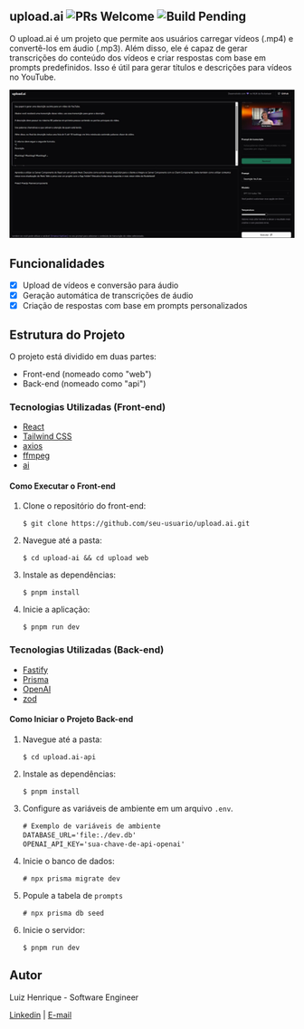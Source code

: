 

## upload.ai ![PRs Welcome](https://img.shields.io/badge/PRs-welcome-brightgreen.svg) ![Build Pending](https://img.shields.io/badge/build-pending-yellow.svg)

O upload.ai é um projeto que permite aos usuários carregar vídeos (.mp4) e convertê-los em áudio (.mp3). Além disso, ele é capaz de gerar transcrições do conteúdo dos vídeos e criar respostas com base em prompts predefinidos. Isso é útil para gerar títulos e descrições para vídeos no YouTube.

![Capa do Projeto](https://raw.githubusercontent.com/lui7henrique/upload-ai/main/cover.jpeg)

## Funcionalidades
- [x] Upload de vídeos e conversão para áudio
- [x] Geração automática de transcrições de áudio
- [x] Criação de respostas com base em prompts personalizados

## Estrutura do Projeto
O projeto está dividido em duas partes:
- Front-end (nomeado como "web")
- Back-end (nomeado como "api")

### Tecnologias Utilizadas (Front-end)

- [React](https://reactjs.org/)
- [Tailwind CSS](https://tailwindcss.com/)
- [axios](https://axios-http.com/)
- [ffmpeg](https://ffmpeg.org/)
- [ai](https://github.com/fake/ai)

#### Como Executar o Front-end

1. Clone o repositório do front-end:

   ```shell
   $ git clone https://github.com/seu-usuario/upload.ai.git
   ```

2. Navegue até a pasta:

   ```shell
   $ cd upload-ai && cd upload web
   ```

3. Instale as dependências:

   ```shell
   $ pnpm install
   ```

4. Inicie a aplicação:

   ```shell
   $ pnpm run dev
   ```

### Tecnologias Utilizadas (Back-end)

- [Fastify](https://fastify.io/)
- [Prisma](https://www.prisma.io/)
- [OpenAI](https://openai.com/)
- [zod](https://github.com/colinhacks/zod)

#### Como Iniciar o Projeto Back-end

1. Navegue até a pasta:

   ```shell
   $ cd upload.ai-api
   ```

2. Instale as dependências:

   ```shell
   $ pnpm install
   ```

3. Configure as variáveis de ambiente em um arquivo `.env`.

   ```shell
   # Exemplo de variáveis de ambiente
   DATABASE_URL='file:./dev.db'
   OPENAI_API_KEY='sua-chave-de-api-openai'
   ```

3. Inicie o banco de dados: 

   ```shell
   # npx prisma migrate dev 
   ```

4. Popule a tabela de `prompts`

   ```shell
   # npx prisma db seed
   ```

5. Inicie o servidor:

   ```shell
   $ pnpm run dev
   ```

## Autor

Luiz Henrique - Software Engineer

[Linkedin](https://www.linkedin.com/in/luiz-henrique7/) | [E-mail](mailto:7henrique18@gmail.com)
